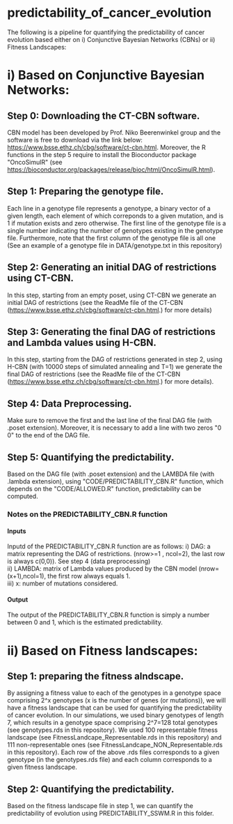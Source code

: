 # predictability_of_cancer_evolution
The following is a pipeline for quantifying the predictability of cancer evolution based either on i) Conjunctive Bayesian Networks (CBNs) or ii) Fitness Landscapes:

# i) Based on Conjunctive Bayesian Networks:
## Step 0: Downloading the CT-CBN software.
CBN model has been developed by Prof. Niko Beerenwinkel group and the software is free to download via the link below:
https://www.bsse.ethz.ch/cbg/software/ct-cbn.html.
Moreover, the R functions in the step 5 require to install the Bioconductor package "OncoSimulR" (see https://bioconductor.org/packages/release/bioc/html/OncoSimulR.html). 

## Step 1: Preparing the genotype file.
Each line in a genotype file represents a genotype, a binary vector of a given length, each element of which correponds to a given mutation, and is 1 if mutation exists and zero otherwise. The first line of the genotype file is a single number indicating the number of genotypes existing in the genotype file. Furthermore, note that the first column of the genotype file is all one (See an example of a genotype file in DATA/genotype.txt in this repository) 

## Step 2: Generating an initial DAG of restrictions using CT-CBN.
In this step, starting from an empty poset, using CT-CBN we generate an initial DAG of restrictions (see the ReadMe file of the CT-CBN (https://www.bsse.ethz.ch/cbg/software/ct-cbn.html.) for more details)

## Step 3: Generating the final DAG of restrictions and Lambda values using H-CBN.
In this step, starting from the DAG of restrictions generated in step 2, using H-CBN (with 10000 steps of simulated annealing and T=1) we generate the final DAG of restrictions (see the ReadMe file of the CT-CBN (https://www.bsse.ethz.ch/cbg/software/ct-cbn.html.) for more details).

## Step 4: Data Preprocessing.
Make sure to remove the first and the last line of the final DAG file (with .poset extension). 
Moreover, it is necessary to add a line with two zeros "0 0" to the end of the DAG file. 

## Step 5: Quantifying the predictability.
Based on the DAG file (with .poset extension) and the LAMBDA file (with .lambda extension), using "CODE/PREDICTABILITY_CBN.R" function, which depends on the "CODE/ALLOWED.R" function, predictability can be computed.

### Notes on the PREDICTABILITY_CBN.R function
#### Inputs
Inputd of the PREDICTABILITY_CBN.R function are as follows:
i) DAG: a matrix representing the DAG of restrictions. (nrow>=1 , ncol=2), the last row is always c(0,0)). See step 4 (data preprocessing)  
ii) LAMBDA: matrix of Lambda values produced by the CBN model (nrow=(x+1),ncol=1), the first row always equals 1.  
iii) x: number of mutations considered.  
#### Output
The output of the PREDICTABILITY_CBN.R function is simply a number between 0 and 1, which is the estimated predictability.


# ii) Based on Fitness landscapes:

## Step 1: preparing the fitness alndscape.
By assigning a fitness value to each of the genotypes in a genotype space comprising 2^x genotypes (x is the number of genes (or mutations)), we will have a fitness landscape that can be used for quantifying the predictability of cancer evolution. 
In our simulations, we used binary genotypes of length 7, which results in a genotype space comprising 2^7=128 total genotypes (see genotypes.rds in this repository). We used 100 representable fitness landscape (see FitnessLandcape_Representable.rds in this repository) and 111 non-representable ones (see FitnessLandcape_NON_Representable.rds in this repository). Each row of the above .rds files corresponds to a given genotype (in the genotypes.rds file) and each column corresponds to a given fitness landscape. 

## Step 2: Quantifying the predictability.
Based on the fitness landscape file in step 1, we can quantify the predictability of evolution using PREDICTABILITY_SSWM.R in this folder.






